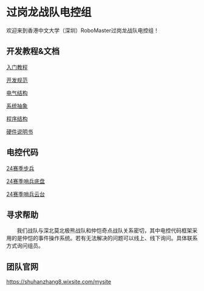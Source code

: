 # 过岗龙战队电控组

欢迎来到香港中文大学（深圳）RoboMaster过岗龙战队电控组！

## 开发教程&文档
[入门教程](https://github.com/RM-DragoPass-EC-Group/.github/blob/main/profile/Beginning/Beginning.md)

[开发规范](https://github.com/RM-DragoPass-EC-Group/.github/blob/main/profile/Development%20Standard/Development%20Standard.md)

[电气结构](https://github.com/RM-DragoPass-EC-Group/.github/blob/main/profile/Electrical%20Structure/Electrical%20Structure.md)

[系统抽象](https://github.com/RM-DragoPass-EC-Group/.github/blob/main/profile/OS%20Abstraction/OS%20Abstraction.md)

[程序结构](https://github.com/RM-DragoPass-EC-Group/.github/blob/main/profile/Project%20Structure/Project%20Structure.md)

[硬件说明书](https://github.com/RM-DragoPass-EC-Group/.github/tree/main/Docs)

## 电控代码
[24赛季步兵](https://github.com/RM-DragoPass-EC-Group/24-season-Infantry)

[24赛季哨兵底盘](https://github.com/RM-DragoPass-EC-Group/24-season-Sentry-Chassis)

[24赛季哨兵云台](https://github.com/RM-DragoPass-EC-Group/24-season-Sentry-Gimbal)

## 寻求帮助
&nbsp;&nbsp;&nbsp;&nbsp;&nbsp;&nbsp;
我们战队与深北莫北极熊战队和仲恺奇点战队关系密切，其中电控代码框架采用的是仲恺的事件操作系统。若有无法解决的问题可以线上、线下询问。具体联系方式询问组员。

## 团队官网
https://shuhanzhang8.wixsite.com/mysite
